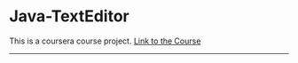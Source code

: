 # Java-TextEditor
This is a coursera course project.
[Link to the Course](https://www.coursera.org/specializations/object-oriented-programming)

---   
